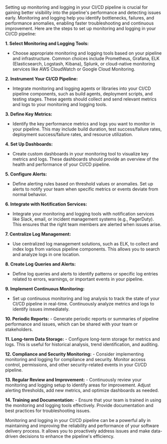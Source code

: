 Setting up monitoring and logging in your CI/CD pipeline is crucial for gaining better visibility into the pipeline's performance and detecting issues early. Monitoring and logging help you identify bottlenecks, failures, and performance anomalies, enabling faster troubleshooting and continuous improvement. Here are the steps to set up monitoring and logging in your CI/CD pipeline:

**1. Select Monitoring and Logging Tools:**
   - Choose appropriate monitoring and logging tools based on your pipeline and infrastructure. Common choices include Prometheus, Grafana, ELK (Elasticsearch, Logstash, Kibana), Splunk, or cloud-native monitoring services like AWS CloudWatch or Google Cloud Monitoring.

**2. Instrument Your CI/CD Pipeline:**
   - Integrate monitoring and logging agents or libraries into your CI/CD pipeline components, such as build agents, deployment scripts, and testing stages. These agents should collect and send relevant metrics and logs to your monitoring and logging tools.

**3. Define Key Metrics:**
   - Identify the key performance metrics and logs you want to monitor in your pipeline. This may include build duration, test success/failure rates, deployment success/failure rates, and resource utilization.

**4. Set Up Dashboards:**
   - Create custom dashboards in your monitoring tool to visualize key metrics and logs. These dashboards should provide an overview of the health and performance of your CI/CD pipeline.

**5. Configure Alerts:**
   - Define alerting rules based on threshold values or anomalies. Set up alerts to notify your team when specific metrics or events deviate from normal behavior.

**6. Integrate with Notification Services:**
   - Integrate your monitoring and logging tools with notification services like Slack, email, or incident management systems (e.g., PagerDuty). This ensures that the right team members are alerted when issues arise.

**7. Centralize Log Management:**
   - Use centralized log management solutions, such as ELK, to collect and index logs from various pipeline components. This allows you to search and analyze logs in one location.

**8. Create Log Queries and Alerts:**
   - Define log queries and alerts to identify patterns or specific log entries related to errors, warnings, or important events in your pipeline.

**9. Implement Continuous Monitoring:**
   - Set up continuous monitoring and log analysis to track the state of your CI/CD pipeline in real-time. Continuously analyze metrics and logs to identify issues immediately.

**10. Periodic Reports:**
    - Generate periodic reports or summaries of pipeline performance and issues, which can be shared with your team or stakeholders.

**11. Long-term Data Storage:**
    - Configure long-term storage for metrics and logs. This is useful for historical analysis, trend identification, and auditing.

**12. Compliance and Security Monitoring:**
    - Consider implementing monitoring and logging for compliance and security. Monitor access control, permissions, and other security-related events in your CI/CD pipeline.

**13. Regular Review and Improvement:**
    - Continuously review your monitoring and logging setup to identify areas for improvement. Adjust alerting thresholds, add new metrics, and optimize dashboards as needed.

**14. Training and Documentation:**
    - Ensure that your team is trained in using the monitoring and logging tools effectively. Provide documentation and best practices for troubleshooting issues.

Monitoring and logging in your CI/CD pipeline can be a powerful ally in maintaining and improving the reliability and performance of your software delivery process. It allows you to proactively address issues and make data-driven decisions to enhance the pipeline's efficiency.